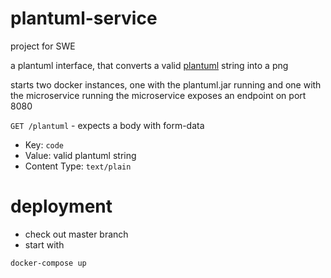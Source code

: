 # plantuml-service
project for SWE

a plantuml interface, that converts a valid [plantuml](https://plantuml.com/) string into a png

starts two docker instances, one with the plantuml.jar running and one with the microservice running
the microservice exposes an endpoint on port 8080

`GET /plantuml` - expects a body with form-data

* Key: `code`
* Value: valid plantuml string
* Content Type: `text/plain`

# deployment
- check out master branch
- start with 
```
docker-compose up
```
